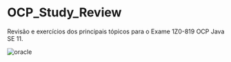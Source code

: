 # OCP_Study_Review

Revisão e exercícios dos principais tópicos para o Exame 1Z0-819 OCP Java SE 11.

![oracle](https://user-images.githubusercontent.com/91960194/209585067-61588bac-ca5d-41bf-b353-52e5349af2be.png)

